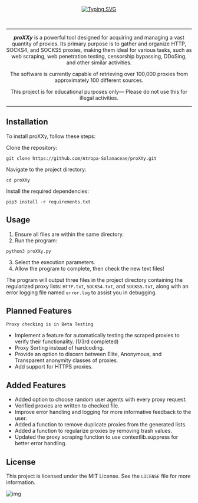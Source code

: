 <a name="readme-top"></a>

<div align="center">

  [![Typing SVG](https://readme-typing-svg.demolab.com?font=Fira+Code&weight=200&size=98&duration=2000&pause=2000&color=831ACB&center=true&vCenter=true&width=1000&height=150&lines=%3C%7C---proXXy---%7C%3E)](https://git.io/typing-svg)

  <!-- BANNER -->
  <br />
  
 ---
***proXXy*** is a powerful tool designed for acquiring and managing a vast quantity of proxies. Its primary purpose is to gather and organize HTTP, SOCKS4, and SOCKS5 proxies, making them ideal for various tasks, such as web scraping, web penetration testing, censorship bypassing, DDoSing, and other similar activities. 

The software is currently capable of retrieving over 100,000 proxies from approximately 100 different sources.

  This project is for educational purposes only— Please do not use this for illegal activities.
</div>

---

## Installation

To install proXXy, follow these steps:

Clone the repository:
```
git clone https://github.com/Atropa-Solanaceae/proXXy.git
```
Navigate to the project directory:
```
cd proXXy
```
Install the required dependencies:
```
pip3 install -r requirements.txt
```
## Usage

1. Ensure all files are within the same directory.
2. Run the program:
```
python3 proXXy.py
```
3. Select the execution parameters.
4. Allow the program to complete, then check the new text files!

The program will output three files in the project directory containing the regularized proxy lists: `HTTP.txt`, `SOCKS4.txt`, and `SOCKS5.txt`, along with an error logging file named `error.log` to assist you in debugging.

## Planned Features 
`Proxy checking is in Beta Testing`
- Implement a feature for automatically testing the scraped proxies to verify their functionality. (1/3rd completed) 
- Proxy Sorting instead of hardcoding.
- Provide an option to discern between Elite, Anonymous, and Transparent anonymity classes of proxies.
- Add support for HTTPS proxies.

## Added Features
- Added option to choose random user agents with every proxy request.
- Verified proxies are written to checked file.
- Improve error handling and logging for more informative feedback to the user.
- Added a function to remove duplicate proxies from the generated lists.
- Added a function to regularize proxies by removing trash values.
- Updated the proxy scraping function to use contextlib.suppress for better error handling.

## License

This project is licensed under the MIT License. See the `LICENSE` file for more information.

![img](https://user-images.githubusercontent.com/89823371/231321673-0b8312c7-0cb2-4ca9-af42-bddf706fa1af.png)

